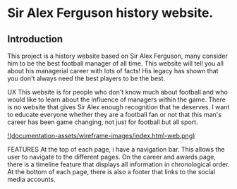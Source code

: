 # Sir Alex Ferguson history website.

## Introduction
This project is a history website based on Sir Alex Ferguson, many consider him to be the best football manager of all time.
This website will tell you all about his managerial career with lots of facts! His legacy has shown that you don't always need the best players to be the best.

UX
This website is for people who don't know much about football and who would like to learn about the influence of managers within the game.
There is no website that gives Sir Alex enough recognition that he deserves. I want to educate everyone  whether they are a football fan or not that this man's career has been game changing, not just for football but all sport.

[!(documentation-assets/wireframe-images/index.html-web.png)](documentation-assets/wireframe-images/index.html-web.png)

FEATURES
At the top of each page, i have a navigation bar. This allows the user to navigate to the different pages.
On the career and awards page, there is a timeline feature that displays all information in chronological order.
At the bottom of each page, there is also a footer that links to the social media accounts.
